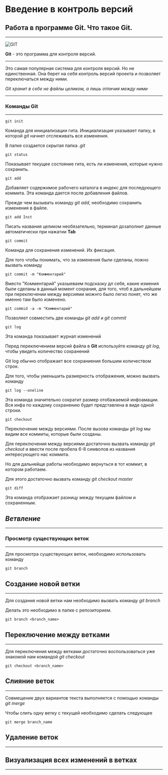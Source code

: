 # Введение в контроль версий

## Работа в программе Git. Что такое Git.
***

![GIT](Git-Logo-2Color.png)

**Git** - это программа для контроля версий. 
***
Это самая популярная система для контроля версий. Но не единственная. Она берет на себя контроль версий проекта и позволяет переключаться между ними.

*Git хранит в себе не файлы целиком, а лишь отличия между ними*
***
### Команды Git
***
    git init

Команда для инициализации гита. Инициализация указывает папку, в которой *git* начнет отслеживать все изменения.

В папке создается скрытая папка *.git*

    git status

Показывает текущее состояние гита, есть ли изменения, которые нужно сохранить.

    git add

Добавляет содержимое рабочего каталога в индекс для последующего коммита. Эта команда дается после добавления файлов. 

Прежде чем вызывать команду *git add*, необходимо сохранить изменения в файле. 

    git add Inst

Писать названия целиком необязательно, терминал дозаполнит данные автоматически при нажатии **Tab**

    git commit

Команда для сохранения изменений. Их фиксация. 

Для того чтобы понимать, что за изменения были сделаны, пожно вызвать команду

    git commit -m "Комментарий"

Вместо "Комментарий" указыеваем подсказку дл себя, какие измения были сделаны в данный момент сохрания, для того, чтоб в дальнейшем при переключении между версиями можнго было легко понят, что же именно там было изменено.

    git commid -a -m "Комментарий"

Позволяет совместить две команды *git add* и *git commit*

    git log

Эта команда показывает журнал изменений

Перед переключением версий файла в **Git** используйте команду *git log*, чтобы увидеть количество сохранений

Git log обычно отображает все сохраниения большим количеством строк. 

Для того, чтобы уменьшить размерность отображения, можно вызвать команду 

    git log --oneline

Эта команда значительно сократит размер отобажаемой инфоамации. Вся инфа по каждому сохранению будет представлена в виде одной строки.

    git checkout

Переключение между версиями.
После вызова команды *git log* мы видим все коммиты, которые были созданы. 

Для переключения между версиями достаточно вызвать команду *git checkout* и ввести после пробела 6-8 символов из названия интересующего нас коммита.

Но для дальнейще работы необходимо вернуться в тот коммит, в котором работаем. 

Для этого достаточно вызвать команду *git checkout master*

    git diff

Эта команда отображает разницу между текущим файлом и сохраненным. 

## **_Ветвление_**
____

### **Просмотр существующих веток**
___
Для просмотра существующих веток, необходимо использовать команду

    git branch

## Создание новой ветки
_____

Для создания новой ветки нам необходимо вызвать команду *git branch*

Делать это необходимо в папке с репозиторием.

    git branch <branch_name>

## Переключение между ветками
____

Для переключения между ветками достаточно воспользоваться уже знакомой нам командой 
*git checkout*

    git checkout <branch_name>


## Слияние веток
_____

Совмещение двух вариантов текста выполняется с помощью команды *git merge*

Чтобы слить одну ветку с текущей необходимо сделать следующее

    git merge branch_name



## Удаление веток
____


 
## Визуализация всех изменений в ветках
____

